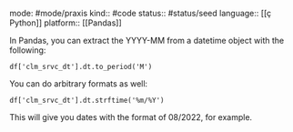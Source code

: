 mode: #mode/praxis 
kind:: #code
status:: #status/seed
language:: [[ç Python]]
platform:: [[Pandas]]

In Pandas, you can extract the YYYY-MM from a datetime object with the following:

	df['clm_srvc_dt'].dt.to_period('M')

You can do arbitrary formats as well:

	df['clm_srvc_dt'].dt.strftime('%m/%Y')

This will give you dates with the format of 08/2022, for example. 
